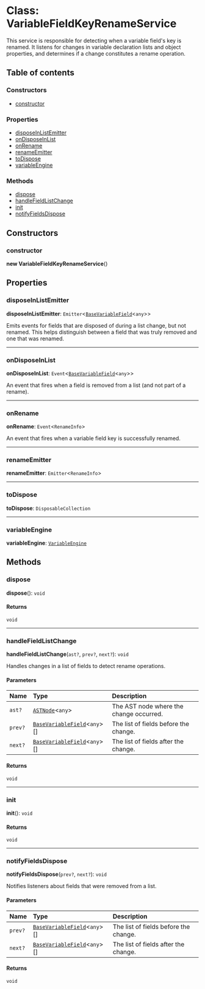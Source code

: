 # Class: VariableFieldKeyRenameService

This service is responsible for detecting when a variable field's key is renamed.
It listens for changes in variable declaration lists and object properties, and
determines if a change constitutes a rename operation.

## Table of contents

### Constructors

* [constructor](/auto-docs/variable-plugin/classes/VariableFieldKeyRenameService.md#constructor)

### Properties

* [disposeInListEmitter](/auto-docs/variable-plugin/classes/VariableFieldKeyRenameService.md#disposeinlistemitter)
* [onDisposeInList](/auto-docs/variable-plugin/classes/VariableFieldKeyRenameService.md#ondisposeinlist)
* [onRename](/auto-docs/variable-plugin/classes/VariableFieldKeyRenameService.md#onrename)
* [renameEmitter](/auto-docs/variable-plugin/classes/VariableFieldKeyRenameService.md#renameemitter)
* [toDispose](/auto-docs/variable-plugin/classes/VariableFieldKeyRenameService.md#todispose)
* [variableEngine](/auto-docs/variable-plugin/classes/VariableFieldKeyRenameService.md#variableengine)

### Methods

* [dispose](/auto-docs/variable-plugin/classes/VariableFieldKeyRenameService.md#dispose)
* [handleFieldListChange](/auto-docs/variable-plugin/classes/VariableFieldKeyRenameService.md#handlefieldlistchange)
* [init](/auto-docs/variable-plugin/classes/VariableFieldKeyRenameService.md#init)
* [notifyFieldsDispose](/auto-docs/variable-plugin/classes/VariableFieldKeyRenameService.md#notifyfieldsdispose)

## Constructors

### constructor

**new VariableFieldKeyRenameService**()

## Properties

### disposeInListEmitter

**disposeInListEmitter**: `Emitter`<[`BaseVariableField`](/auto-docs/variable-plugin/classes/BaseVariableField.md)<`any`>>

Emits events for fields that are disposed of during a list change, but not renamed.
This helps distinguish between a field that was truly removed and one that was renamed.

***

### onDisposeInList

**onDisposeInList**: `Event`<[`BaseVariableField`](/auto-docs/variable-plugin/classes/BaseVariableField.md)<`any`>>

An event that fires when a field is removed from a list (and not part of a rename).

***

### onRename

**onRename**: `Event`<`RenameInfo`>

An event that fires when a variable field key is successfully renamed.

***

### renameEmitter

**renameEmitter**: `Emitter`<`RenameInfo`>

***

### toDispose

**toDispose**: `DisposableCollection`

***

### variableEngine

**variableEngine**: [`VariableEngine`](/auto-docs/variable-plugin/classes/VariableEngine.md)

## Methods

### dispose

**dispose**(): `void`

#### Returns

`void`

***

### handleFieldListChange

**handleFieldListChange**(`ast?`, `prev?`, `next?`): `void`

Handles changes in a list of fields to detect rename operations.

#### Parameters

| Name | Type | Description |
| :------ | :------ | :------ |
| `ast?` | [`ASTNode`](/auto-docs/variable-plugin/classes/ASTNode.md)<`any`> | The AST node where the change occurred. |
| `prev?` | [`BaseVariableField`](/auto-docs/variable-plugin/classes/BaseVariableField.md)<`any`>\[] | The list of fields before the change. |
| `next?` | [`BaseVariableField`](/auto-docs/variable-plugin/classes/BaseVariableField.md)<`any`>\[] | The list of fields after the change. |

#### Returns

`void`

***

### init

**init**(): `void`

#### Returns

`void`

***

### notifyFieldsDispose

**notifyFieldsDispose**(`prev?`, `next?`): `void`

Notifies listeners about fields that were removed from a list.

#### Parameters

| Name | Type | Description |
| :------ | :------ | :------ |
| `prev?` | [`BaseVariableField`](/auto-docs/variable-plugin/classes/BaseVariableField.md)<`any`>\[] | The list of fields before the change. |
| `next?` | [`BaseVariableField`](/auto-docs/variable-plugin/classes/BaseVariableField.md)<`any`>\[] | The list of fields after the change. |

#### Returns

`void`
